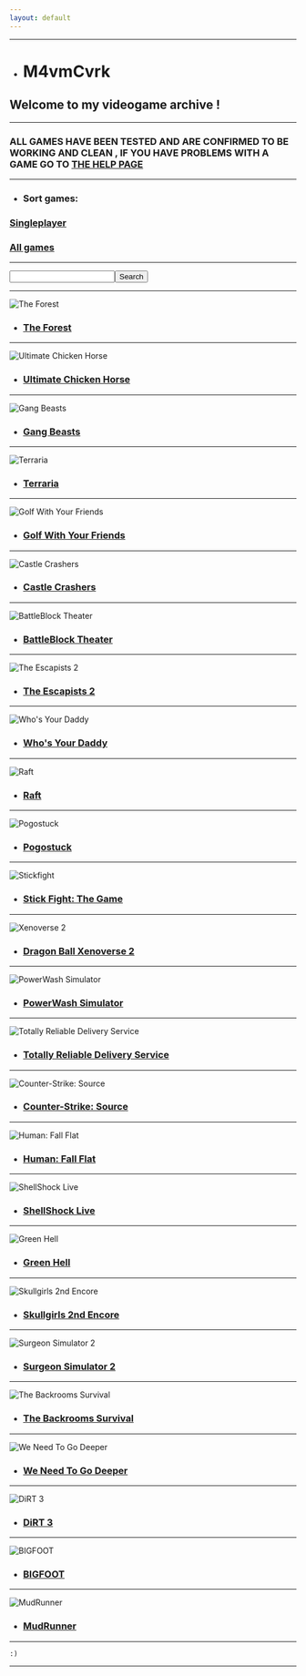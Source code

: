 ```yaml
---
layout: default
---
```


* * *

*   # M4vmCvrk
## Welcome to my videogame archive !

* * *

### ALL GAMES HAVE BEEN TESTED AND ARE CONFIRMED TO BE WORKING AND CLEAN , IF YOU HAVE PROBLEMS WITH A GAME GO TO [THE HELP PAGE](./help.md)

* * * 

*   ### Sort games:

### [Singleplayer](./gamesSP.md)

### [All games](./gamesALL.md)

* * *

<input type="text" id="SearchTxt" /><input type="button" id="SearchBtn" value="Search" onclick="doSearch(document.getElementById('SearchTxt').value)" />
    <script>
        function doSearch(text) {
            if (window.find(text)) {
                console.log(window.find(text));
            }
        }
    </script>

* * *

![The Forest](./assets/TheForest.jpg "The Forest")

*   ### [The Forest](./theforest.md) 

* * *

![Ultimate Chicken Horse](./assets/UCH.jpg "Ultimate Chicken Horse")

*   ### [Ultimate Chicken Horse](./ultimatechickenhorse.md) 

* * *

![Gang Beasts](./assets/GangBeasts.jpg "Gang Beasts")

*   ### [Gang Beasts](./gangbeasts.md) 

* * *

![Terraria](./assets/Terraria.jpg "Terraria")

*   ### [Terraria](./terraria.md) 

* * *

![Golf With Your Friends](./assets/gwyf.jpg "Golf With Your Friends")

*   ### [Golf With Your Friends](./gwyf.md) 

* * *

![Castle Crashers](./assets/CastleCrashers.jpg "Castle Crashers")

*   ### [Castle Crashers](./castlecrashers.md) 

* * *

![BattleBlock Theater](./assets/bbt.jpg "BattleBlock Theater")

*   ### [BattleBlock Theater](./bbt.md) 

* * *

![The Escapists 2](./assets/te2.jpg "The Escapists 2")

*   ### [The Escapists 2](./te2.md) 

* * *

![Who's Your Daddy](./assets/wyd.jpg "Who's Your Daddy")

*   ### [Who's Your Daddy](./wyd.md) 

* * *

![Raft](./assets/raft.jpg "Raft")

*   ### [Raft](./raft.md) 

* * *

![Pogostuck](./assets/pogostuck.jpg "Pogostuck")

*   ### [Pogostuck](./pogostuck.md) 

* * *

![Stickfight](./assets/stickfight.jpg "Stickfight")

*   ### [Stick Fight: The Game](./stickfight.md) 

* * *

![Xenoverse 2](./assets/xenoverse2.jpg "Xenoverse 2")

*   ### [Dragon Ball Xenoverse 2](./xenoverse2.md) 

* * *

![PowerWash Simulator](./assets/pwsim.jpg "PowerWash Simulator")

*   ### [PowerWash Simulator](./pwsim.md) 

* * *

![Totally Reliable Delivery Service](./assets/trds.jpg "Totally Reliable Delivery Service")

*   ### [Totally Reliable Delivery Service](./trds.md) 

* * *

![Counter-Strike: Source](./assets/css.jpg "Counter-Strike: Source")

*   ### [Counter-Strike: Source](./css.md) 

* * *

![Human: Fall Flat](./assets/hff.jpg "Human: Fall Flat")

*   ### [Human: Fall Flat](./hff.md) 

* * *

![ShellShock Live](./assets/ssl.jpg "ShellShock Live")

*   ### [ShellShock Live](./ssl.md) 

* * *

![Green Hell](./assets/gh.jpg "Green Hell")

*   ### [Green Hell](./gh.md) 

* * *

![Skullgirls 2nd Encore](./assets/sg2e.jpg "Skullgirls 2nd Encore")

*   ### [Skullgirls 2nd Encore](./sg2e.md) 

* * *

![Surgeon Simulator 2](./assets/ss2.jpg "Surgeon Simulator 2")

*   ### [Surgeon Simulator 2](./ss2.md) 

* * *

![The Backrooms Survival](./assets/tbs.jpg "The Backrooms Survival")

*   ### [The Backrooms Survival](./tbs.md) 

* * *

![We Need To Go Deeper](./assets/wntgd.jpg "We Need To Go Deeper")

*   ### [We Need To Go Deeper](./wntgd.md) 

* * *

![DiRT 3](./assets/d3.jpg "DiRT 3")

*   ### [DiRT 3](./d3.md) 

* * *

![BIGFOOT](./assets/bigfoot.jpg "BIGFOOT")

*   ### [BIGFOOT](./bigfoot.md) 

* * *

![MudRunner](./assets/mudrunner.jpg "MudRunner")

*   ### [MudRunner](./mudrunner.md)

* * *

```
:)
```

* * *

<script type="text/javascript" src="https://code.jquery.com/jquery-1.12.3.min.js"></script>

<script type="text/javascript">
    //<![CDATA[
        $(window).on('load', function() { // makes sure the whole site is loaded 
            $('#status').fadeOut(); // will first fade out the loading animation 
            $('#preloader').delay(350).fadeOut('slow'); // will fade out the white DIV that covers the website. 
            $('body').delay(350).css({'overflow':'visible'});
          })
    //]]>
</script>